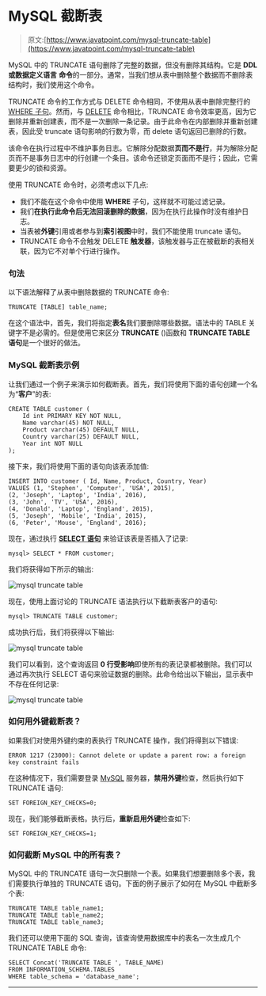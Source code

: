 # MySQL 截断表

> 原文:[https://www.javatpoint.com/mysql-truncate-table](https://www.javatpoint.com/mysql-truncate-table)

MySQL 中的 TRUNCATE 语句删除了完整的数据，但没有删除其结构。它是 **DDL 或数据定义语言** **命令**的一部分。通常，当我们想从表中删除整个数据而不删除表结构时，我们使用这个命令。

TRUNCATE 命令的工作方式与 DELETE 命令相同，不使用从表中删除完整行的 [WHERE 子句](https://www.javatpoint.com/mysql-where)。然而，与 [DELETE](https://www.javatpoint.com/mysql-delete) 命令相比，TRUNCATE 命令效率更高，因为它删除并重新创建表，而不是一次删除一条记录。由于此命令在内部删除并重新创建表，因此受 truncate 语句影响的行数为零，而 delete 语句返回已删除的行数。

该命令在执行过程中不维护事务日志。它解除分配数据**页而不是行**，并为解除分配页而不是事务日志中的行创建一个条目。该命令还锁定页面而不是行；因此，它需要更少的锁和资源。

使用 TRUNCATE 命令时，必须考虑以下几点:

*   我们不能在这个命令中使用 **WHERE** 子句，这样就不可能过滤记录。
*   我们**在执行此命令后无法回滚删除的数据**，因为在执行此操作时没有维护日志。
*   当表被**外键**引用或者参与到**索引视图**中时，我们不能使用 truncate 语句。
*   TRUNCATE 命令不会触发 DELETE **触发器**，该触发器与正在被截断的表相关联，因为它不对单个行进行操作。

### 句法

以下语法解释了从表中删除数据的 TRUNCATE 命令:

```
TRUNCATE [TABLE] table_name;

```

在这个语法中，首先，我们将指定**表名**我们要删除哪些数据。语法中的 TABLE 关键字不是必需的。但是使用它来区分 **TRUNCATE** ()函数和 **TRUNCATE TABLE 语句**是一个很好的做法。

### MySQL 截断表示例

让我们通过一个例子来演示如何截断表。首先，我们将使用下面的语句创建一个名为“**客户**”的表:

```
CREATE TABLE customer (  
    Id int PRIMARY KEY NOT NULL,   
    Name varchar(45) NOT NULL,   
    Product varchar(45) DEFAULT NULL,   
    Country varchar(25) DEFAULT NULL,   
    Year int NOT NULL  
);  

```

接下来，我们将使用下面的语句向该表添加值:

```
INSERT INTO customer ( Id, Name, Product, Country, Year)   
VALUES (1, 'Stephen', 'Computer', 'USA', 2015),   
(2, 'Joseph', 'Laptop', 'India', 2016),   
(3, 'John', 'TV', 'USA', 2016),  
(4, 'Donald', 'Laptop', 'England', 2015),  
(5, 'Joseph', 'Mobile', 'India', 2015),  
(6, 'Peter', 'Mouse', 'England', 2016);

```

现在，通过执行 [**SELECT 语句**](https://www.javatpoint.com/mysql-select) 来验证该表是否插入了记录:

```
mysql> SELECT * FROM customer;  

```

我们将获得如下所示的输出:

![mysql truncate table](../Images/fe53db44f1f5218d727df0112bbc25cc.png)

现在，使用上面讨论的 TRUNCATE 语法执行以下截断表客户的语句:

```
mysql> TRUNCATE TABLE customer;

```

成功执行后，我们将获得以下输出:

![mysql truncate table](../Images/cee71f07a638a45f3def14e6b8e6b89e.png)

我们可以看到，这个查询返回 **0 行受影响**即使所有的表记录都被删除。我们可以通过再次执行 SELECT 语句来验证数据的删除。此命令给出以下输出，显示表中不存在任何记录:

![mysql truncate table](../Images/f7d2926fcdecc6d3c272200c759ea80f.png)

### 如何用外键截断表？

如果我们对使用外键约束的表执行 TRUNCATE 操作，我们将得到以下错误:

```
ERROR 1217 (23000): Cannot delete or update a parent row: a foreign key constraint fails

```

在这种情况下，我们需要登录 [MySQL](https://www.javatpoint.com/mysql-tutorial) 服务器，**禁用外键**检查，然后执行如下 TRUNCATE 语句:

```
SET FOREIGN_KEY_CHECKS=0;

```

现在，我们能够截断表格。执行后，**重新启用外键**检查如下:

```
SET FOREIGN_KEY_CHECKS=1;

```

### 如何截断 MySQL 中的所有表？

MySQL 中的 TRUNCATE 语句一次只删除一个表。如果我们想要删除多个表，我们需要执行单独的 TRUNCATE 语句。下面的例子展示了如何在 MySQL 中截断多个表:

```
TRUNCATE TABLE table_name1;
TRUNCATE TABLE table_name2;
TRUNCATE TABLE table_name3;

```

我们还可以使用下面的 SQL 查询，该查询使用数据库中的表名一次生成几个 TRUNCATE TABLE 命令:

```
SELECT Concat('TRUNCATE TABLE ', TABLE_NAME)
FROM INFORMATION_SCHEMA.TABLES
WHERE table_schema = 'database_name';

```

* * *